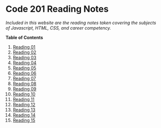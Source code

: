 # Code 201 Reading Notes

*Included in this website are the reading notes taken covering the subjects of Javascript, HTML, CSS, and career competency.*

**Table of Contents**
1. [Reading 01](class-01.md)
1. [Reading 02](class-02.md)
1. [Reading 03](class-03.md)
1. [Reading 04](class-04.md)
1. [Reading 05](class-05.md)
1. [Reading 06](class-06.md)
1. [Reading 07](class-07.md)
1. [Reading 08](class-08.md)
1. [Reading 09](class-09.md)
1. [Reading 10](reading_10.md)
1. [Reading 11](reading_11.md)
1. [Reading 12](reading_12.md)
1. [Reading 13](reading_13.md)
1. [Reading 14](reading_14.md)
1. [Reading 15](reading_15.md)
